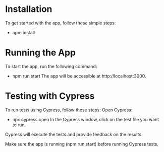 # Installation
To get started with the app, follow these simple steps:
- npm install

# Running the App
To start the app, run the following command:
- npm run start
The app will be accessible at http://localhost:3000.

# Testing with Cypress
To run tests using Cypress, follow these steps:
Open Cypress:
- npx cypress open
In the Cypress window, click on the test file you want to run.

Cypress will execute the tests and provide feedback on the results.

Make sure the app is running (npm run start) before running Cypress tests.
